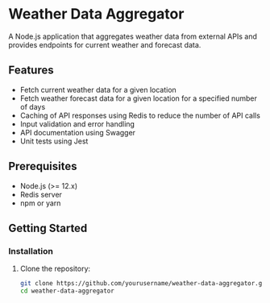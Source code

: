 # Weather Data Aggregator

A Node.js application that aggregates weather data from external APIs and provides endpoints for current weather and forecast data.

## Features

- Fetch current weather data for a given location
- Fetch weather forecast data for a given location for a specified number of days
- Caching of API responses using Redis to reduce the number of API calls
- Input validation and error handling
- API documentation using Swagger
- Unit tests using Jest

## Prerequisites

- Node.js (>= 12.x)
- Redis server
- npm or yarn

## Getting Started

### Installation

1. Clone the repository:

   ```bash
   git clone https://github.com/yourusername/weather-data-aggregator.git
   cd weather-data-aggregator
   ```
